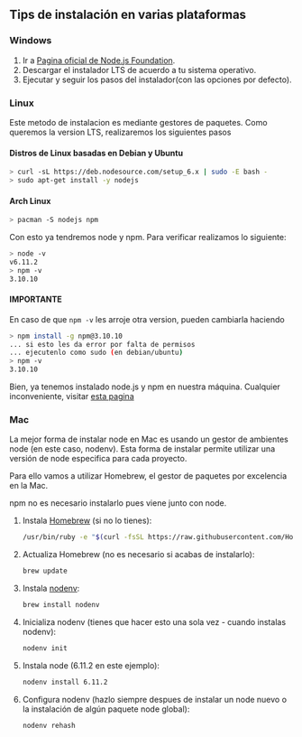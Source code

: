 ## Tips de instalación en varias plataformas

### Windows
1. Ir a [Pagina oficial de Node.js Foundation](https://nodejs.org/es/).
2. Descargar el instalador LTS de acuerdo a tu sistema operativo.
3. Ejecutar y seguir los pasos del instalador(con las opciones por defecto).

### Linux

Este metodo de instalacion es mediante gestores de paquetes.
Como queremos la version LTS, realizaremos los siguientes pasos

#### Distros de Linux basadas en Debian y Ubuntu


```bash
> curl -sL https://deb.nodesource.com/setup_6.x | sudo -E bash -
> sudo apt-get install -y nodejs
```

#### Arch Linux


```bash
> pacman -S nodejs npm
```

Con esto ya tendremos node y npm. Para verificar realizamos lo siguiente:

```bash
> node -v
v6.11.2
> npm -v
3.10.10
```

#### IMPORTANTE

En caso de que `npm -v` les arroje otra version, pueden cambiarla haciendo

```bash
> npm install -g npm@3.10.10
... si esto les da error por falta de permisos
... ejecutenlo como sudo (en debian/ubuntu)
> npm -v
3.10.10
```

Bien, ya tenemos instalado node.js y npm en nuestra máquina. Cualquier
inconveniente, visitar [esta pagina](https://nodejs.org/es/download/package-manager/)

### Mac
La mejor forma de instalar node en Mac es usando un gestor de ambientes node (en este caso, nodenv). Esta forma de instalar permite utilizar una versión de node especifica para cada proyecto.

Para ello vamos a utilizar Homebrew, el gestor de paquetes por excelencia en la Mac.

npm no es necesario instalarlo pues viene junto con node.

1. Instala [Homebrew](https://brew.sh/index_es.html) (si no lo tienes):

    ```bash
    /usr/bin/ruby -e "$(curl -fsSL https://raw.githubusercontent.com/Homebrew/install/master/install)"
    ```

1. Actualiza Homebrew (no es necesario si acabas de instalarlo):

    ```bash
    brew update
    ```

1. Instala [nodenv](https://github.com/nodenv/nodenv):

    ```bash
    brew install nodenv
    ```

1. Inicializa nodenv (tienes que hacer esto una sola vez - cuando instalas nodenv):

    ```bash
    nodenv init
    ```

1. Instala node (6.11.2 en este ejemplo):

    ```bash
    nodenv install 6.11.2
    ```

1. Configura nodenv (hazlo siempre despues de instalar un node nuevo o la instalación de algún paquete node global):

    ```bash
    nodenv rehash
    ```
